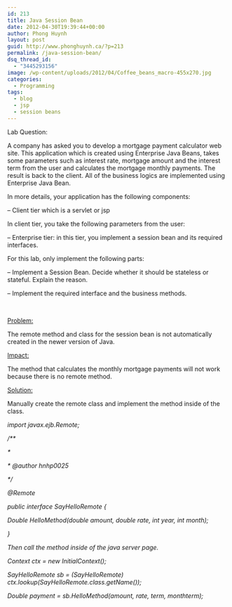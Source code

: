 ```yaml
---
id: 213
title: Java Session Bean
date: 2012-04-30T19:39:44+00:00
author: Phong Huynh
layout: post
guid: http://www.phonghuynh.ca/?p=213
permalink: /java-session-bean/
dsq_thread_id:
  - "3445293156"
image: /wp-content/uploads/2012/04/Coffee_beans_macro-455x270.jpg
categories:
  - Programming
tags:
  - blog
  - jsp
  - session beans
---
```

Lab Question:

A company has asked you to develop a mortgage payment calculator web site. This application which is created using Enterprise Java Beans, takes some parameters such as interest rate, mortgage amount and the interest term from the user and calculates the mortgage monthly payments. The result is back to the client. All of the business logics are implemented using Enterprise Java Bean.
  
In more details, your application has the following components:

&#8211; Client tier which is a servlet or jsp
  
In client tier, you take the following parameters from the user:
  
&#8211; Enterprise tier: in this tier, you implement a session bean and its required interfaces.

For this lab, only implement the following parts:
  
&#8211; Implement a Session Bean. Decide whether it should be stateless or stateful. Explain the reason.
  
&#8211; Implement the required interface and the business methods.

&nbsp;

<span style="text-decoration: underline;">Problem:</span>
  
The remote method and class for the session bean is not automatically created in the newer version of Java.

<span style="text-decoration: underline;">Impact:</span>
  
The method that calculates the monthly mortgage payments will not work because there is no remote method.

<span style="text-decoration: underline;">Solution:</span>
  
Manually create the remote class and implement the method inside of the class.

_import javax.ejb.Remote;_

_/**_
  
 _*_
  
 _* @author hnhp0025_
  
 _*/_
  
_@Remote_
  
_public interface SayHelloRemote {_
  
 _Double HelloMethod(double amount, double rate, int year, int month);_
  
_}_

_Then call the method inside of the java server page._

_Context ctx = new InitialContext();_
  
 _SayHelloRemote sb = (SayHelloRemote) ctx.lookup(SayHelloRemote.class.getName());_

_Double payment = sb.HelloMethod(amount, rate, term, monthterm);_